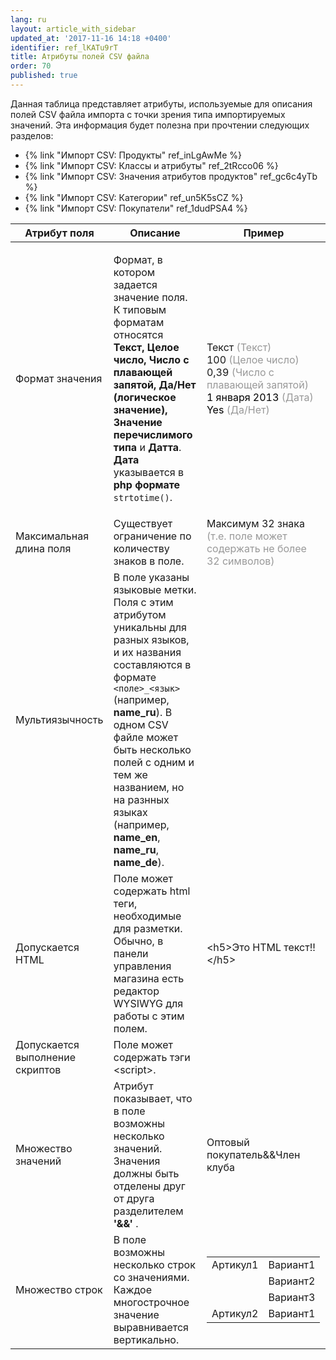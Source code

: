 ```yaml
---
lang: ru
layout: article_with_sidebar
updated_at: '2017-11-16 14:18 +0400'
identifier: ref_lKATu9rT
title: Атрибуты полей CSV файла
order: 70
published: true
---
```

Данная таблица представляет атрибуты, используемые для описания полей CSV файла импорта с точки зрения типа импортируемых значений. Эта информация будет полезна при прочтении следующих разделов:

*   {% link "Импорт CSV: Продукты" ref_inLgAwMe %}
*   {% link "Импорт CSV: Классы и атрибуты" ref_2tRcco06 %}
*   {% link "Импорт CSV: Значения атрибутов продуктов" ref_gc6c4yTb %}
*   {% link "Импорт CSV: Категории" ref_un5K5sCZ %}
*   {% link "Импорт CSV: Покупатели" ref_1dudPSA4 %}

<table class="ui celled padded compact small table">
  <thead>
    <tr class="sortableHeader">
      <th class="confluenceTh sortableHeader" data-column="0">
        <div class="tablesorter-header-inner">Атрибут поля</div>
      </th>
      <th class="confluenceTh sortableHeader" data-column="1">
        <div class="tablesorter-header-inner">Описание</div>
      </th>
      <th class="confluenceTh sortableHeader" data-column="2">
        <div class="tablesorter-header-inner">Пример</div>
      </th>
    </tr>
  </thead>
  <tbody>
    <tr>
      <td class="confluenceTd">Формат значения</td>
      <td class="confluenceTd">
        <p>Формат, в котором задается значение поля. К типовым форматам относятся <strong>Текст, Целое число, Число с плавающей запятой, Да/Нет (логическое значение), Значение перечислимого типа </strong>и <strong>Датта</strong>.
          <br><strong>Дата</strong> указывается в <strong>php формате</strong> <code>strtotime()</code>.</p>
      </td>
      <td class="confluenceTd">
        <p>Текст <span style="color: rgb(153,153,153);">(Текст)</span>
          <br>100 <span style="color: rgb(153,153,153);">(Целое число)</span>
          <br>0,39 <span style="color: rgb(153,153,153);">(Число с плавающей запятой)<br><span style="color: rgb(0,0,0);">1 января 2013</span> (Дата)
          <br>
          </span><span style="color: rgb(153,153,153);"><span style="color: rgb(0,0,0);">Yes</span> (Да/Нет)&nbsp;</span>
        </p>
      </td>
    </tr>
    <tr>
      <td class="confluenceTd">Максимальная длина поля</td>
      <td class="confluenceTd">Существует ограничение по количеству знаков в поле.</td>
      <td class="confluenceTd">Максимум 32 знака
        <br><span style="color: rgb(153,153,153);">(т.е. поле может содержать не более 32 символов)</span>
      </td>
    </tr>
    <tr>
      <td class="confluenceTd">Мультиязычность</td>
      <td class="confluenceTd">В поле указаны языковые метки. Поля с этим атрибутом уникальны для разных языков, и их названия составляются в формате <code>&lt;поле&gt;_&lt;язык&gt;</code> (например, <strong>name_ru</strong>). В одном CSV файле может быть несколько полей с одним и тем же названием, но на разнных языках (например, <strong>name_en</strong>, <strong>name_ru</strong>, <strong>name_de</strong>).</td>
      <td class="confluenceTd"></td>
    </tr>
    <tr>
      <td colspan="1" class="confluenceTd">Допускается HTML</td>
      <td colspan="1" class="confluenceTd">Поле может содержать html теги, необходимые для разметки. Обычно, в панели управления магазина есть редактор WYSIWYG для работы с этим полем.</td>
      <td colspan="1" class="confluenceTd">&lt;h5&gt;Это HTML текст!!&lt;/h5&gt;</td>
    </tr>
    <tr>
      <td colspan="1" class="confluenceTd">Допускается выполнение скриптов&nbsp;</td>
      <td colspan="1" class="confluenceTd">Поле может содержать тэги &lt;script&gt;.</td>
      <td colspan="1" class="confluenceTd"></td>
    </tr>
    <tr>
      <td colspan="1" class="confluenceTd">Множество значений</td>
      <td colspan="1" class="confluenceTd">Атрибут показывает, что в поле возможны несколько значений. Значения должны быть отделены друг от друга разделителем <strong> '&amp;&amp;' </strong>.</td>
      <td colspan="1" class="confluenceTd">Оптовый покупатель&amp;&amp;Член клуба</td>
    </tr>
    <tr>
      <td colspan="1" class="confluenceTd">Множество строк</td>
      <td colspan="1" class="confluenceTd">В поле возможны несколько строк со значениями. Каждое многострочное значение выравнивается вертикально.</td>
      <td colspan="1" class="confluenceTd">
        <div class="table-wrap">
          <table class="confluenceTable">
            <tbody>
              <tr>
                <td class="confluenceTd">Артикул1</td>
                <td class="confluenceTd">Вариант1</td>
              </tr>
              <tr>
                <td class="confluenceTd">&nbsp;</td>
                <td class="confluenceTd">Вариант2</td>
              </tr>
              <tr>
                <td class="confluenceTd">&nbsp;</td>
                <td class="confluenceTd">Вариант3</td>
              </tr>
              <tr>
                <td colspan="1" class="confluenceTd">Артикул2</td>
                <td colspan="1" class="confluenceTd">Вариант1</td>
              </tr>
            </tbody>
          </table>
        </div>
      </td>
    </tr>
  </tbody>
</table>

